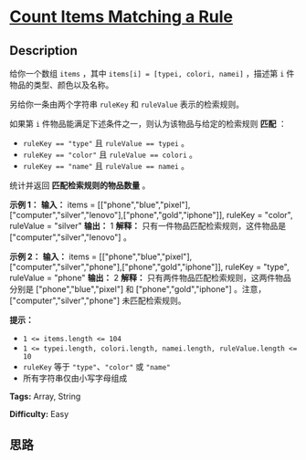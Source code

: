 # [Count Items Matching a Rule][title]

## Description

给你一个数组 `items` ，其中 `items[i] = [typei, colori, namei]` ，描述第 `i` 件物品的类型、颜色以及名称。

另给你一条由两个字符串 `ruleKey` 和 `ruleValue` 表示的检索规则。

如果第 `i` 件物品能满足下述条件之一，则认为该物品与给定的检索规则 **匹配** ：

  * `ruleKey == "type"` 且 `ruleValue == typei` 。
  * `ruleKey == "color"` 且 `ruleValue == colori` 。
  * `ruleKey == "name"` 且 `ruleValue == namei` 。

统计并返回 **匹配检索规则的物品数量** 。

**示例 1：**
            **输入：** items = [["phone","blue","pixel"],["computer","silver","lenovo"],["phone","gold","iphone"]], ruleKey = "color", ruleValue = "silver"    **输出：** 1    **解释：** 只有一件物品匹配检索规则，这件物品是 ["computer","silver","lenovo"] 。    

**示例 2：**
            **输入：** items = [["phone","blue","pixel"],["computer","silver","phone"],["phone","gold","iphone"]], ruleKey = "type", ruleValue = "phone"    **输出：** 2    **解释：** 只有两件物品匹配检索规则，这两件物品分别是 ["phone","blue","pixel"] 和 ["phone","gold","iphone"] 。注意，["computer","silver","phone"] 未匹配检索规则。

**提示：**

  * `1 <= items.length <= 104`
  * `1 <= typei.length, colori.length, namei.length, ruleValue.length <= 10`
  * `ruleKey` 等于 `"type"`、`"color"` 或 `"name"`
  * 所有字符串仅由小写字母组成


**Tags:** Array, String

**Difficulty:** Easy

## 思路

[title]: https://leetcode-cn.com/problems/count-items-matching-a-rule
